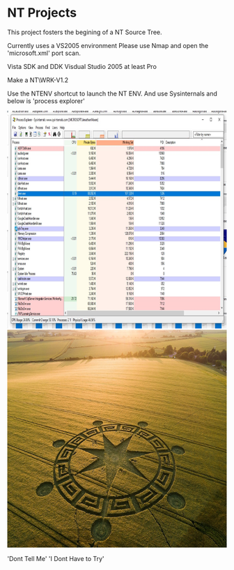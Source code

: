# NT Projects

This project fosters the begining of a NT Source Tree.

Currently uses a VS2005 environment Please use Nmap and open the 'microsoft.xml'
port scan.

Vista SDK and DDK
Visdual Studio 2005 at least Pro

Make a NT\WRK-V1.2

Use the NTENV shortcut to launch the NT ENV. And use Sysinternals and below is 'process explorer'

<img src="Images\process.jpg" width="950" height="500">
<img src="Images\crop-circles-united-kingdom01.jpg" width="950" height="500">

'Dont Tell Me'
'I Dont Have to Try'